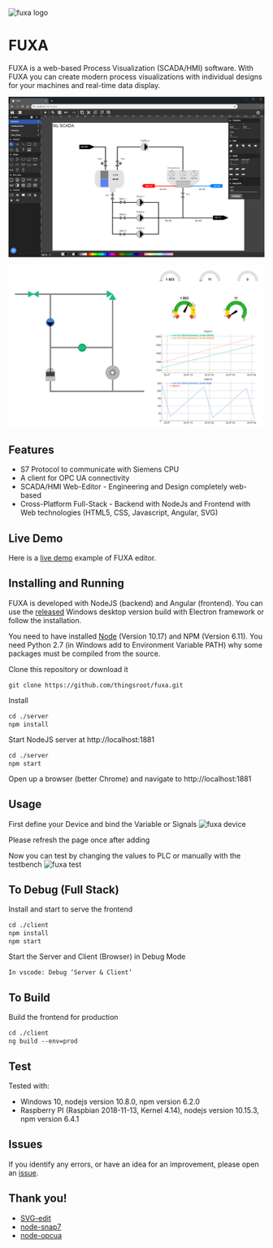 ![fuxa logo](/client/src/favicon.ico) 
# FUXA
FUXA is a web-based Process Visualization (SCADA/HMI) software. With FUXA you can create modern process visualizations with individual designs for your machines and real-time data display.

![fuxa editor](/screenshot/fuxa-editor.png) 

![fuxa ani](/screenshot/fuxa-ani.gif)

## Features
- S7 Protocol to communicate with Siemens CPU
- A client for OPC UA connectivity
- SCADA/HMI Web-Editor - Engineering and Design completely web-based
- Cross-Platform Full-Stack - Backend with NodeJs and Frontend with Web technologies (HTML5, CSS, Javascript, Angular, SVG)

## Live Demo
Here is a [live demo](https://frangoteam.github.io) example of FUXA editor.

## Installing and Running
FUXA is developed with NodeJS (backend) and Angular (frontend). You can use the [released](/../../releases) Windows desktop version build with Electron framework or follow the installation.

You need to have installed [Node](https://nodejs.org) (Version 10.17) and NPM (Version 6.11). You need Python 2.7 (in Windows add to Environment Variable PATH) why some packages must be compiled from the source.

Clone this repository or download it
```
git clone https://github.com/thingsroot/fuxa.git
```
Install
```
cd ./server
npm install
```
Start NodeJS server at http://localhost:1881
```
cd ./server
npm start
```
Open up a browser (better Chrome) and navigate to http://localhost:1881

## Usage
First define your Device and bind the Variable or Signals
![fuxa device](/screenshot/fuxa-add-device.gif)

Please refresh the page once after adding
<!-- Then design your HMI pages with the SVG editor
![fuxa hmi](/screenshot/fuxa-hmi.gif) -->

Now you can test by changing the values to PLC or manually with the testbench
![fuxa test](/screenshot/fuxa-select-device.gif.gif)

## To Debug (Full Stack)
Install and start to serve the frontend
```
cd ./client
npm install
npm start
```

Start the Server and Client (Browser) in Debug Mode
```
In vscode: Debug ‘Server & Client’
```

## To Build
Build the frontend for production
```
cd ./client
ng build --env=prod
```

## Test
Tested with:
- Windows 10, nodejs version 10.8.0, npm version 6.2.0
- Raspberry PI (Raspbian 2018-11-13, Kernel 4.14), nodejs version 10.15.3, npm version 6.4.1

## Issues
If you identify any errors, or have an idea for an improvement, please open an [issue](/../../issues).

<!-- ## Let us know!
We’d be really happy if you send us your own shapes in order to collect a library to share it with others. Just send an email to 4frango@gmail.com and do let us know if you have any questions or suggestions regarding our work. -->

## Thank you!
- [SVG-edit](https://github.com/SVG-Edit/svgedit)
- [node-snap7](https://github.com/mathiask88/node-snap7)
- [node-opcua](https://github.com/node-opcua/node-opcua)

<!-- ## License
MIT.
"# fuxa"  -->
